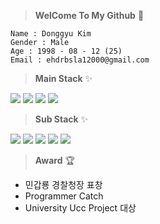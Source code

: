 > __WelCome To My Github__ 👋


```
Name : Donggyu Kim
Gender : Male
Age : 1998 - 08 - 12 (25)
Email : ehdrbsla12000@gmail.com
```
> __Main Stack__ ✨


<img src="https://img.shields.io/badge/JAVA-007396?style=for-the-badge&logo=java&logoColor=white"> <img src="https://img.shields.io/badge/Python-3776AB?style=for-the-badge&logo=Python&logoColor=white"> <img src="https://img.shields.io/badge/Android-3DDC84?style=for-the-badge&logo=Android&logoColor=white"> <img src="https://img.shields.io/badge/C++-1B6AC6?style=for-the-badge&logo=c%2B%2B&logoColor=white">

> __Sub Stack__ ✨


<img src="https://img.shields.io/badge/linux-FF9E2A?style=for-the-badge&logo=linux&logoColor=white"> <img src="https://img.shields.io/badge/GitHub-181717?style=for-the-badge&logo=GitHub&logoColor=white"> <img src="https://img.shields.io/badge/Firebase-0E85CD?style=for-the-badge&logo=Firebase&logoColor=white"> <img src="https://img.shields.io/badge/MongoDB-47A248?style=for-the-badge&logo=MongoDB&logoColor=white"> <img src="https://img.shields.io/badge/Raspberry Pi-A22846?style=for-the-badge&logo=Raspberry Pi&logoColor=white"> 

> __Award__ 🏆
- 민갑룡 경찰청장 표창 
- Programmer Catch 
- University Ucc Project 대상

